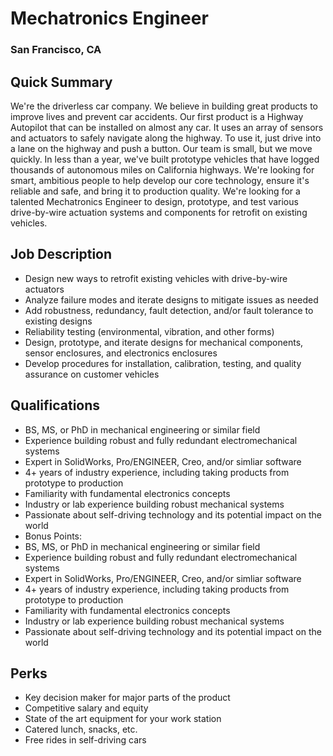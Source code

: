 # Mechatronics Engineer
### San Francisco, CA

## Quick Summary
We're the driverless car company. We believe in building great products to improve lives and prevent car accidents. Our first product is a Highway Autopilot that can be installed on almost any car. It uses an array of sensors and actuators to safely navigate along the highway. To use it, just drive into a lane on the highway and push a button. Our team is small, but we move quickly. In less than a year, we've built prototype vehicles that have logged thousands of autonomous miles on California highways. We're looking for smart, ambitious people to help develop our core technology, ensure it's reliable and safe, and bring it to production quality. We're looking for a talented Mechatronics Engineer to design, prototype, and test various drive-by-wire actuation systems and components for retrofit on existing vehicles.

## Job Description
+	Design new ways to retrofit existing vehicles with drive-by-wire actuators
+	Analyze failure modes and iterate designs to mitigate issues as needed
+	Add robustness, redundancy, fault detection, and/or fault tolerance to existing designs
+	Reliability testing (environmental, vibration, and other forms)
+	Design, prototype, and iterate designs for mechanical components, sensor enclosures, and electronics enclosures
+	Develop procedures for installation, calibration, testing, and quality assurance on customer vehicles

## Qualifications
+	BS, MS, or PhD in mechanical engineering or similar field
+	Experience building robust and fully redundant electromechanical systems
+	Expert in SolidWorks, Pro/ENGINEER, Creo, and/or simliar software
+	4+ years of industry experience, including taking products from prototype to production
+	Familiarity with fundamental electronics concepts
+	Industry or lab experience building robust mechanical systems
+	Passionate about self-driving technology and its potential impact on the world
+	Bonus Points:
  +	BS, MS, or PhD in mechanical engineering or similar field
  +	Experience building robust and fully redundant electromechanical systems
  +	Expert in SolidWorks, Pro/ENGINEER, Creo, and/or simliar software
  +	4+ years of industry experience, including taking products from prototype to production
  +	Familiarity with fundamental electronics concepts
  +	Industry or lab experience building robust mechanical systems
  +	Passionate about self-driving technology and its potential impact on the world

## Perks
+	Key decision maker for major parts of the product
+	Competitive salary and equity
+	State of the art equipment for your work station
+	Catered lunch, snacks, etc.
+	Free rides in self-driving cars
